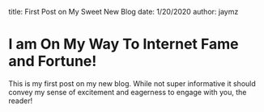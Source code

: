 title: First Post on My Sweet New Blog
date: 1/20/2020
author: jaymz

# I am On My Way To Internet Fame and Fortune!

This is my first post on my new blog. While not super informative it
should convey my sense of excitement and eagerness to engage with you,
the reader!
